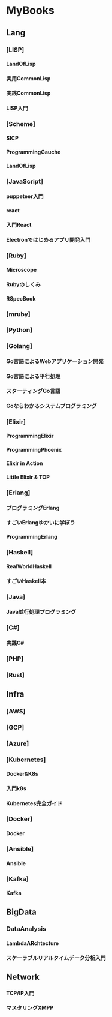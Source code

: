 MyBooks
=======
## Lang
### [LISP]
#### LandOfLisp
#### 実用CommonLisp
#### 実践CommonLisp
#### LISP入門
### [Scheme]
#### SICP
#### ProgrammingGauche
#### LandOfLisp
### [JavaScript]
#### puppeteer入門
#### react
#### 入門React
#### Electronではじめるアプリ開発入門
### [Ruby]
#### Microscope
#### Rubyのしくみ
#### RSpecBook
### [mruby]
### [Python]
### [Golang]
#### Go言語によるWebアプリケーション開発
#### Go言語による平行処理
#### スターティングGo言語
#### Goならわかるシステムプログラミング
### [Elixir]
#### ProgrammingElixir
#### ProgrammingPhoenix
#### Elixir in Action
#### Little Elixir & TOP
### [Erlang]
#### プログラミングErlang
#### すごいErlangゆかいに学ぼう
#### ProgrammingErlang
### [Haskell]
#### RealWorldHaskell
#### すごいHaskell本
### [Java]
#### Java並行処理プログラミング
### [C#]
#### 実践C#
### [PHP]
### [Rust]
## Infra
### [AWS]
### [GCP]
### [Azure]
### [Kubernetes]
#### Docker&K8s
#### 入門k8s
#### Kubernetes完全ガイド
### [Docker]
#### Docker
### [Ansible]
#### Ansible
### [Kafka]
#### Kafka
## BigData
### DataAnalysis
#### LambdaARchtecture
#### スケーラブルリアルタイムデータ分析入門
## Network
#### TCP/IP入門
#### マスタリングXMPP
